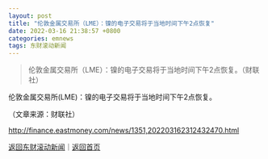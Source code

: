 ```yaml
---
layout: post
title: "伦敦金属交易所（LME）：镍的电子交易将于当地时间下午2点恢复"
date: 2022-03-16 21:38:57 +0800
categories: emnews
tags: 东财滚动新闻
---
```

> 伦敦金属交易所（LME）：镍的电子交易将于当地时间下午2点恢复。（财联社）

<p>伦敦金属交易所(LME)：镍的电子交易将于当地时间下午2点恢复。</p><p class="em_media">（文章来源：财联社）</p>

<http://finance.eastmoney.com/news/1351,202203162312432470.html>

[返回东财滚动新闻](//finews.withounder.com/emnews/)｜[返回首页](//finews.withounder.com/)